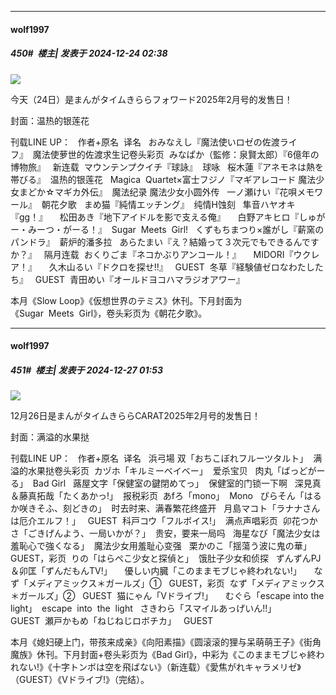 ﻿
*****

####  wolf1997  
##### 450#         楼主| 发表于 2024-12-24 02:38

<img src="https://s3.bmp.ovh/imgs/2024/12/24/8fdeed6e5e1066aa.png" referrerpolicy="no-referrer">

今天（24日）是まんがタイムきららフォワード2025年2月号的发售日！

封面：温热的银莲花

刊载LINE UP：
  作者+原名  译名   おみなえし『魔法使いロゼの佐渡ライフ』  魔法使萝世的佐渡求生记卷头彩页  みなぱか（監修：泉賢太郎）『6億年の博物旅』   新连载  マウンテンプクイチ『球詠』  球咏   桜木蓮『アネモネは熱を帯びる』  温热的银莲花   Magica  Quartet×富士フジノ『マギアレコード 魔法少女まどか☆マギカ外伝』  魔法纪录 魔法少女小圆外传   一ノ瀬けい『花唄メモワール』  朝花夕歌   まめ猫『純情エッチング』  纯情H蚀刻   隼音ハヤオキ『gg！』      松田あき『地下アイドルを影で支える俺』      白野アキヒロ『しゅがー・みーつ・がーる！』  Sugar  Meets  Girl!   くずもちまつり×誰がし『薪窯のパンドラ』  薪炉的潘多拉   あらたまい『え？結婚って３次元でもできるんですか？』   隔月连载  おくりごま『ネコかぶりアンコール！』      MIDORI『ウクレア！』      久木山るい『ドクロを探せ!!』   GUEST  冬草『経験値ゼロなわたしたち』   GUEST  青田めい『オールドヨコハマラジオアワー』    

本月《Slow Loop》《仮想世界のテミス》休刊。下月封面为《Sugar  Meets  Girl》，卷头彩页为《朝花夕歌》。


*****

####  wolf1997  
##### 451#         楼主| 发表于 2024-12-27 01:53

<img src="https://s3.bmp.ovh/imgs/2024/12/27/336edd2569108a50.png" referrerpolicy="no-referrer">

12月26日是まんがタイムきららCARAT2025年2月号的发售日！

封面：满溢的水果挞

刊载LINE UP：
  作者+原名  译名   浜弓場 双「おちこぼれフルーツタルト」  满溢的水果挞卷头彩页  カヅホ「キルミーベイベー」  爱杀宝贝   肉丸「ばっどがーる」  Bad Girl   蕗屋文字「保健室の鍵閉めてっ」  保健室的门锁一下啊   深見真＆藤真拓哉「たくあかっ!」  报税彩页  あfろ「mono」  Mono   ぴらそん「はるか咲きそふ、刻どきの」  时去时来、满春繁花终盛开   月島マコト「ラナナさんは厄介エルフ！」   GUEST  科戸コウ「フルボイス!」  满点声唱彩页  卯花つかさ「ごきげんよう、一局いかが？」  贵安，要来一局吗   海星なび「魔法少女は羞恥心で強くなる」  魔法少女用羞耻心变强   栗かのこ「揺蕩う波に鬼の華」   GUEST，彩页  りの「はらぺこ少女と探偵と」  饿肚子少女和侦探   ずんずんPJ＆卯匡「ずんだもんTV!」      優しい内臓「このままモブじゃ終われない!」      なず「メディアミックス＊ガールズ」①   GUEST，彩页  なず「メディアミックス＊ガールズ」②   GUEST  猫にゃん「Vドライブ!」      むぐら「escape into the light」  escape  into  the  light   さきわら「スマイルあっげいん!!」   GUEST  瀬戸かもめ「ねじねじロボチカ」   GUEST

本月《媳妇硬上门，带孩来成亲》《向阳素描》《圆滚滚的狸与呆萌萌王子》《街角魔族》休刊。下月封面+卷头彩页为《Bad Girl》，中彩为《このままモブじゃ終われない!》《十字トンボは空を飛ばない》（新连载）《愛焦がれキャラメリゼ》（GUEST）《Vドライブ!》（完结）。

